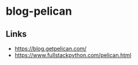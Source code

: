 # blog-pelican

## Links
* https://blog.getpelican.com/
* https://www.fullstackpython.com/pelican.html
